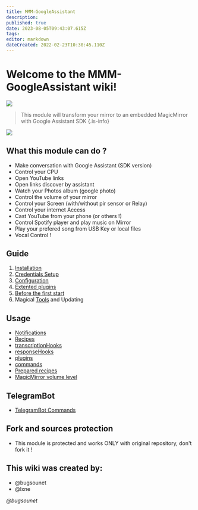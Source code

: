 ```yaml
---
title: MMM-GoogleAssistant
description: 
published: true
date: 2023-08-05T09:43:07.615Z
tags: 
editor: markdown
dateCreated: 2022-02-23T10:30:45.110Z
---
```


# Welcome to the MMM-GoogleAssistant wiki!


![](https://raw.githubusercontent.com/bugsounet/MMM-GoogleAssistant/dev/resources/GA_Big.png)

> This module will transform your mirror to an embedded MagicMirror with Google Assistant SDK
{.is-info}

![](https://raw.githubusercontent.com/bugsounet/MMM-GoogleAssistant/dev/resources/previewFS.jpg)

## What this module can do ?

* Make conversation with Google Assistant (SDK version)
* Control your CPU
* Open YouTube links
* Open links discover by assistant
* Watch your Photos album (google photo)
* Control the volume of your mirror
* Control your Screen (with/without pir sensor or Relay)
* Control your internet Access
* Cast YouTube from your phone (or others !)
* Control Spotify player and play music on Mirror
* Play your prefered song from USB Key or local files
* Vocal Control !

## Guide
1) [Installation](/MMM-GoogleAssistant/Installation)
2) [Credentials Setup](/MMM-GoogleAssistant/SetupCredentials)
3) [Configuration](/MMM-GoogleAssistant/Configuration)
4) [Extented plugins](/MMM-GoogleAssistant/ExtentedPlugins)
5) [Before the first start](/MMM-GoogleAssistant/Beforethefirststart)
6) Magical [Tools](/MMM-GoogleAssistant/Tools) and Updating

## Usage
- [Notifications](/MMM-GoogleAssistant/Notifications)
- [Recipes](/MMM-GoogleAssistant/Recipes)
- [transcriptionHooks](/MMM-GoogleAssistant/transcriptionHooks)
- [responseHooks](/MMM-GoogleAssistant/responseHooks)
- [plugins](/MMM-GoogleAssistant/plugins)
- [commands](/MMM-GoogleAssistant/commands)
- [Prepared recipes](/MMM-GoogleAssistant/Preparedrecipes)
- [MagicMirror volume level](/MMM-GoogleAssistant/MagicMirrorvolumelevel)


## TelegramBot
 * [TelegramBot Commands](/MMM-GoogleAssistant/TelegramBotCommands)

## Fork and sources protection
 * This module is protected and works ONLY with original repository, don't fork it !

## This wiki was created by:
  * @bugsounet
  * @lxne

*@bugsounet*